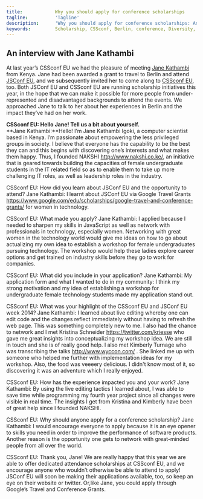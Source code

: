 ```yaml
---
title:            Why you should apply for conference scholarships
tagline:          'Tagline'
description:      'Why you should apply for conference scholarships: An interview with Jane Kathambi'
keywords:         Scholarship, CSSconf, Berlin, conference, Diversity, application, Jane, Kathambi, travel, grant
---
```



## An interview with Jane Kathambi 

At last year’s CSSconf EU we had the pleasure of meeting [Jane Kathambi](https://www.linkedin.com/pub/jenny-kathambi/70/340/30) from Kenya. Jane had been awarded a grant to travel to Berlin and attend [JSConf EU](http://2015.jsconf.eu/), and we subsequently invited her to come along to [CSSconf EU](http://2015.cssconf.eu/), too. Both JSConf EU and CSSconf EU are running scholarship initiatives this year, in the hope that we can make it possible for more people from under-represented and disadvantaged backgrounds to attend the events. We approached Jane to talk to her about her experiences in Berlin and the impact they’ve had on her work.

**CSSconf EU: Hello Jane! Tell us a bit about yourself.**  
**Jane Kathambi:**Hello! I’m Jane Kathambi Igoki, a computer scientist based in Kenya. I’m passionate about empowering the less privileged groups in society. I believe that everyone has the capability to be the best they can and this begins with discovering one’s interests and what makes them happy. Thus, I founded NAKSHI http://www.nakshi.co.ke/, an initiative that is geared towards building the capacities of female undergraduate students in the IT related field so as to enable them to take up more challenging IT roles, as well as leadership roles in the industry.

CSSconf EU: How did you learn about JSConf EU and the opportunity to attend?
Jane Kathambi: I learnt about JSConf EU via Google Travel Grants https://www.google.com/edu/scholarships/google-travel-and-conference-grants/ for women in technology.

CSSconf EU: What made you apply?
Jane Kathambi: I applied because I needed to sharpen my skills in JavaScript as well as network with professionals in technology, especially women. Networking with great women in the technology world would give me ideas on how to go about actualizing my own idea to establish a workshop for female undergraduates pursuing technology. The workshop would help these ladies explore career options and get trained on industry skills before they go to work for companies.

CSSconf EU: What did you include in your application? 
Jane Kathambi: My application form and what I wanted to do in my community: I think my strong motivation and my idea of establishing a workshop for undergraduate female technology students made my application stand out.

CSSconf EU: What was your highlight of the CSSconf EU and JSConf EU week 2014?
Jane Kathambi: I learned about live editing whereby one can edit code and the changes reflect immediately without having to refresh the web page. This was something completely new to me. I also had the chance to network and I met Kristina Schneider https://twitter.com/kriesse who gave me great insights into conceptualizing my workshop idea. We are still in touch and she is of really good help. I also met Kimberly Turnage who was transcribing the talks http://www.wyccon.com/ . She linked me up with someone who helped me further with implementation ideas for my workshop. Also, the food was veeeery delicious. I didn't know most of it, so discovering it was an adventure which I really enjoyed.

CSSconf EU: How has the experience impacted you and your work?
Jane Kathambi: By using the live editing tactics I learned about, I was able to save time while programming my fourth year project since all changes were visible in real time. The insights I get from Kristina and Kimberly have been of great help since I founded NAKSHI.

CSSconf EU: Why should anyone apply for a conference scholarship? 
Jane Kathambi: I would encourage everyone to apply because it is an eye opener to skills you need in order to improve the performance of software products. Another reason is the opportunity one gets to network with great-minded people from all over the world.

CSSconf EU: Thank you, Jane! We are really happy that this year we are able to offer dedicated attendance scholarships at CSSconf EU, and we encourage anyone who wouldn’t otherwise be able to attend to apply! JSConf EU will soon be making their applications available, too, so keep an eye on their website or twitter. Or,like Jane, you could apply through Google’s Travel and Conference Grants.
